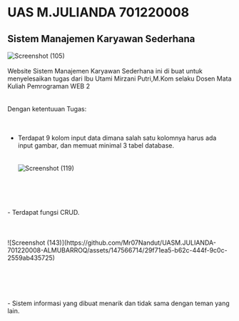 # UAS M.JULIANDA 701220008 <br>
## Sistem Manajemen Karyawan Sederhana
![Screenshot (105)](https://github.com/Mr07Nandut/UASM.JULIANDA-701220008-ALMUBARROQ/assets/147566714/88ded801-c2d4-42e7-888f-102f9b76c9a8)
<br>
<br>
Website Sistem Manajemen Karyawan Sederhana ini di buat untuk menyelesaikan tugas dari Ibu Utami Mirzani Putri,M.Kom selaku Dosen Mata Kuliah Pemrograman WEB 2
<br>
<br>
<br>
Dengan ketentuuan Tugas: <br><br><br>

- Terdapat 9 kolom input data dimana salah satu kolomnya harus ada input gambar, dan memuat minimal 3 tabel database. <br><br><br>
![Screenshot (119)](https://github.com/Mr07Nandut/UASM.JULIANDA-701220008-ALMUBARROQ/assets/147566714/28ed4374-81e5-4695-acc2-2ae0fca680db)
<br>
<br>
<br>
<br>
- Terdapat fungsi CRUD.<br><br><br><br>
![Screenshot (143)](https://github.com/Mr07Nandut/UASM.JULIANDA-701220008-ALMUBARROQ/assets/147566714/29f71ea5-b62c-444f-9c0c-2559ab435725)
<br><br>

<br>
<br>
<br>
<br>
- Sistem informasi yang dibuat menarik dan tidak sama dengan teman yang lain.<br><br><br>

